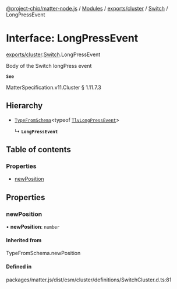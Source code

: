 [@project-chip/matter-node.js](../README.md) / [Modules](../modules.md) / [exports/cluster](../modules/exports_cluster.md) / [Switch](../modules/exports_cluster.Switch.md) / LongPressEvent

# Interface: LongPressEvent

[exports/cluster](../modules/exports_cluster.md).[Switch](../modules/exports_cluster.Switch.md).LongPressEvent

Body of the Switch longPress event

**`See`**

MatterSpecification.v11.Cluster § 1.11.7.3

## Hierarchy

- [`TypeFromSchema`](../modules/exports_tlv.md#typefromschema)\<typeof [`TlvLongPressEvent`](../modules/exports_cluster.Switch.md#tlvlongpressevent)\>

  ↳ **`LongPressEvent`**

## Table of contents

### Properties

- [newPosition](exports_cluster.Switch.LongPressEvent.md#newposition)

## Properties

### newPosition

• **newPosition**: `number`

#### Inherited from

TypeFromSchema.newPosition

#### Defined in

packages/matter.js/dist/esm/cluster/definitions/SwitchCluster.d.ts:81
